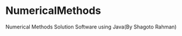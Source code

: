 # NumericalMethods
Numerical Methods  Solution  Software
using Java(By Shagoto Rahman)

  
	



   
